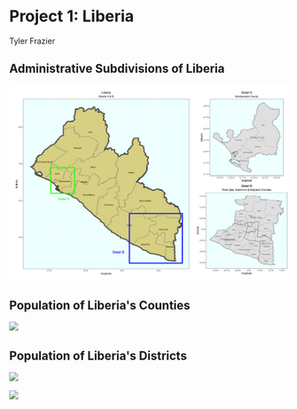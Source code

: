# Project 1: Liberia

Tyler Frazier

## Administrative Subdivisions of Liberia

![](details.png)

## Population of Liberia's Counties

![](cntylbr_pop.png)

## Population of Liberia's Districts 

![](lbrdist_logpop19b.png)

![](pop.gif)
